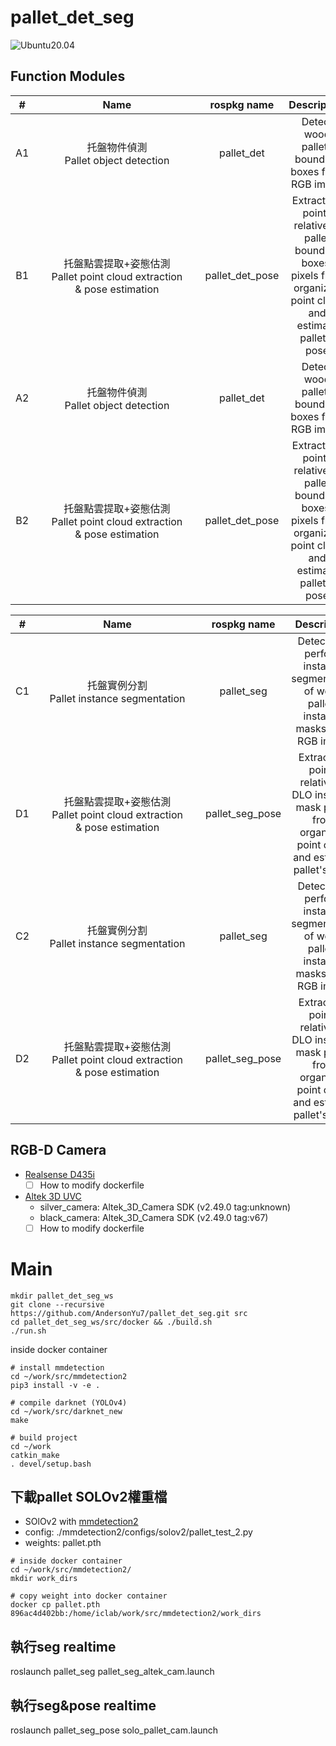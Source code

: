 # pallet_det_seg

![Ubuntu20.04](https://img.shields.io/badge/Ubuntu-20.04-green.svg)

## Function Modules
| # | <div style="width:250px">Name</div> | rospkg name | Description |
| :----: | :----: | :----: | :----: |
| A1 | 托盤物件偵測 <br> Pallet object detection | pallet_det | Detect wood pallets bounding boxes from RGB image |
| B1 | 托盤點雲提取+姿態估測 <br> Pallet point cloud extraction <br>& pose estimation | pallet_det_pose | Extract 3D points relative to pallet bounding boxes' pixels from organized point cloud and estimate pallet's pose |
| A2 | 托盤物件偵測 <br> Pallet object detection | pallet_det | Detect wood pallets bounding boxes from RGB image |
| B2 | 托盤點雲提取+姿態估測 <br> Pallet point cloud extraction <br>& pose estimation | pallet_det_pose | Extract 3D points relative to pallet bounding boxes' pixels from organized point cloud and estimate pallet's pose |

| # | <div style="width:250px">Name</div> | rospkg name | Description |
| :----: | :----: | :----: | :----: |
| C1 | 托盤實例分割 <br> Pallet instance segmentation | pallet_seg | Detect and perform instance segmentation of wood pallets instance masks from RGB image |
| D1 | 托盤點雲提取+姿態估測 <br> Pallet point cloud extraction <br>& pose estimation | pallet_seg_pose | Extract 3D points relative to DLO instance mask pixels from organized point cloud and estimate pallet's pose |
| C2 | 托盤實例分割 <br> Pallet instance segmentation | pallet_seg | Detect and perform instance segmentation of wood pallets instance masks from RGB image |
| D2 | 托盤點雲提取+姿態估測 <br> Pallet point cloud extraction <br>& pose estimation | pallet_seg_pose | Extract 3D points relative to DLO instance mask pixels from organized point cloud and estimate pallet's pose |

## RGB-D Camera
* [Realsense D435i](https://www.intelrealsense.com/depth-camera-d435i)
    - [ ] How to modify dockerfile
* [Altek 3D UVC](https://store.altek.com.tw/sites/default/downloads/al3d/altek_3D_UVC_Camera_Product_Specification_20220107.pdf)  
    * silver_camera: Altek_3D_Camera SDK (v2.49.0 tag:unknown)
    * black_camera: Altek_3D_Camera SDK (v2.49.0 tag:v67)
    - [ ] How to modify dockerfile

# Main

```
mkdir pallet_det_seg_ws
git clone --recursive https://github.com/AndersonYu7/pallet_det_seg.git src
cd pallet_det_seg_ws/src/docker && ./build.sh
./run.sh
```
inside docker container
```
# install mmdetection
cd ~/work/src/mmdetection2
pip3 install -v -e .

# compile darknet (YOLOv4)
cd ~/work/src/darknet_new
make

# build project
cd ~/work
catkin_make
. devel/setup.bash
```

## 下載pallet SOLOv2權重檔
* SOlOv2 with [mmdetection2](https://github.com/open-mmlab/mmdetection)
* config: ./mmdetection2/configs/solov2/pallet_test_2.py  
* weights: pallet.pth

```
# inside docker container
cd ~/work/src/mmdetection2/
mkdir work_dirs

# copy weight into docker container
docker cp pallet.pth 896ac4d402bb:/home/iclab/work/src/mmdetection2/work_dirs
```

## 執行seg realtime
roslaunch pallet_seg pallet_seg_altek_cam.launch

## 執行seg&pose realtime
roslaunch pallet_seg_pose solo_pallet_cam.launch
